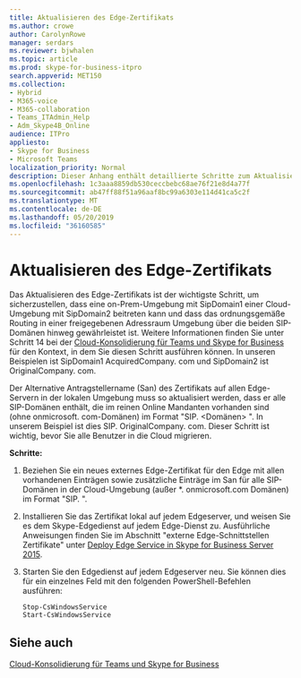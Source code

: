 ```yaml
---
title: Aktualisieren des Edge-Zertifikats
ms.author: crowe
author: CarolynRowe
manager: serdars
ms.reviewer: bjwhalen
ms.topic: article
ms.prod: skype-for-business-itpro
search.appverid: MET150
ms.collection:
- Hybrid
- M365-voice
- M365-collaboration
- Teams_ITAdmin_Help
- Adm_Skype4B_Online
audience: ITPro
appliesto:
- Skype for Business
- Microsoft Teams
localization_priority: Normal
description: Dieser Anhang enthält detaillierte Schritte zum Aktualisieren des Edge-Zertifikats im Rahmen der Cloud-Konsolidierung für Teams und Skype for Business.
ms.openlocfilehash: 1c3aaa8859db530ceccbebc68ae76f21e8d4a77f
ms.sourcegitcommit: ab47ff88f51a96aaf8bc99a6303e114d41ca5c2f
ms.translationtype: MT
ms.contentlocale: de-DE
ms.lasthandoff: 05/20/2019
ms.locfileid: "36160585"
---
```

# <a name="update-the-edge-certificate"></a>Aktualisieren des Edge-Zertifikats

Das Aktualisieren des Edge-Zertifikats ist der wichtigste Schritt, um sicherzustellen, dass eine on-Prem-Umgebung mit SipDomain1 einer Cloud-Umgebung mit SipDomain2 beitreten kann und dass das ordnungsgemäße Routing in einer freigegebenen Adressraum Umgebung über die beiden SIP-Domänen hinweg gewährleistet ist. Weitere Informationen finden Sie unter Schritt 14 bei der [Cloud-Konsolidierung für Teams und Skype for Business](cloud-consolidation.md) für den Kontext, in dem Sie diesen Schritt ausführen können. In unseren Beispielen ist SipDomain1 AcquiredCompany. <span>com und SipDomain2 ist OriginalCompany. <span>com.

Der Alternative Antragstellername (San) des Zertifikats auf allen Edge-Servern in der lokalen Umgebung muss so aktualisiert werden, dass er alle SIP-Domänen enthält, die im reinen Online Mandanten vorhanden sind<span> (ohne onmicrosoft. com-Domänen) im Format "SIP. \<Domänen> ".  In unserem Beispiel ist dies SIP. OriginalCompany. <span>com. Dieser Schritt ist wichtig, bevor Sie alle Benutzer in die Cloud migrieren.

**Schritte:**

1.  Beziehen Sie ein neues externes Edge-Zertifikat für den Edge mit allen vorhandenen Einträgen sowie zusätzliche Einträge im San für alle SIP-Domänen in der Cloud-Umgebung (außer *. onmicrosoft.com Domänen) im Format "SIP. <DomainName>".
2.  Installieren Sie das Zertifikat lokal auf jedem Edgeserver, und weisen Sie es dem Skype-Edgedienst auf jedem Edge-Dienst zu.  Ausführliche Anweisungen finden Sie im Abschnitt "externe Edge-Schnittstellen Zertifikate" unter [Deploy Edge Service in Skype for Business Server 2015](https://technet.microsoft.com/en-us/library/dn951368.aspx).
3.  Starten Sie den Edgedienst auf jedem Edgeserver neu. Sie können dies für ein einzelnes Feld mit den folgenden PowerShell-Befehlen ausführen:

    ```
    Stop-CsWindowsService
    Start-CsWindowsService
    ```

## <a name="see-also"></a>Siehe auch

[Cloud-Konsolidierung für Teams und Skype for Business](cloud-consolidation.md)